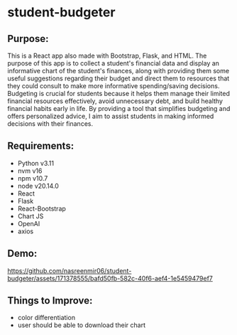 # student-budgeter

## Purpose:
This is a React app also made with Bootstrap, Flask, and HTML. The purpose of this app is to collect a student's financial data and display an informative chart of the student's finances, along with providing them some useful suggestions regarding their budget and direct them to resources that they could consult to make more informative spending/saving decisions.
Budgeting is crucial for students because it helps them manage their limited financial resources effectively, avoid unnecessary debt, and build healthy financial habits early in life. By providing a tool that simplifies budgeting and offers personalized advice, I aim to assist students in making informed decisions with their finances.

## Requirements:
- Python v3.11
- nvm v16
- npm v10.7
- node v20.14.0
- React
- Flask
- React-Bootstrap
- Chart JS
- OpenAI
- axios

## Demo:

https://github.com/nasreenmir06/student-budgeter/assets/171378555/bafd50fb-582c-40f6-aef4-1e5459479ef7

## Things to Improve:
- color differentiation
- user should be able to download their chart


